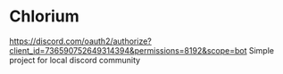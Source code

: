 # Chlorium
https://discord.com/oauth2/authorize?client_id=736590752649314394&permissions=8192&scope=bot
Simple project for local discord community
